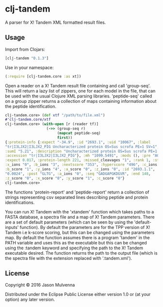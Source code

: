 # clj-tandem

A parser for X! Tandem XML formatted result files.

## Usage

Import from Clojars:

```clojure
[clj-tandem "0.1.3"]
```

Use in your namespace:

```clojure
(:require [clj-tandem.core :as xt])
```

Open a reader on a X! Tandem result file containing and call
'group-seq'. This will return a lazy list of zippers, one for each
model in the file, that can be used with the usual Clojure XML parsing
libraries. 'peptide-seq' called on a group zipper returns a collection
of maps containing information about the peptide identification.

```clojure
clj-tandem.core> (def xtf "/path/to/file.xml")
#'clj-tandem.core/xtf
clj-tandem.core> (with-open [r (reader tf)]
                   (->> (group-seq r)
                        (mapcat peptide-seq)
                        first))
{:protein-info {:expect "-34.9", :id "2693.1", :uid "10067", :label
"tr|I3LJX2|I3LJX2_PIG Uncharacterized protein OS=Sus scrofa PE=1 SV=1",
:sumI "5.21", :description "Uncharacterized protein OS=Sus scrofa PE=1 SV=1",
:accession "tr|I3LJX2|I3LJX2_PIG"}, :mh "1099.5491", :mods (), :pre "AGPK",
:expect 0.017, :protein-length 221, :missed_cleavages "1", :rank 1, :start 137,
:x_ions "0", :b_ions "3", :nextscore "353", :hyperscore "496", :c_ions "0",
:b_score "1", :y_ions "4", :a_score "0", :z_ions "0", :id "2693.1.1", :delta
"0.0024", :post "GLTG", :a_ions "0", :seq "GADGAPGKDGVR", :end 148,
:z_score "0", :x_score "0", :y_score "1", :c_score "0"}
clj-tandem.core> 
```

The functions 'protein-report' and 'peptide-report' return a
collection of strings representing csv separated lines describing
peptide and protein identifications.

You can run X! Tandem with the 'xtandem' function which takes paths to
a FASTA database, a spectra file and a map of X! Tandem
parameters. There are a set of default parameters (which can be seen
by using the 'default-inputs' function). By default the parameters are
for the TPP version of X! Tandem i.e k-score scoring, but this can be
changed using the parameters map. By default the function assumes
there is a program 'tandem' in the PATH variable and uses this as the
executable but this can be changed using the :tandem keyword and
specifying the path to the X! Tandem executable desired. The function
returns the path to the output file (which is the spectra file with
the extension replaced with '.tandem.xml').

## License

Copyright © 2016 Jason Mulvenna

Distributed under the Eclipse Public License either version 1.0 or (at
your option) any later version.
